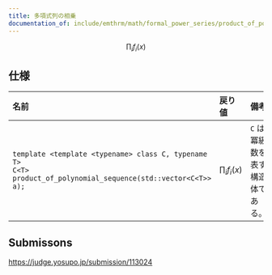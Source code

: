 ```yaml
---
title: 多項式列の相乗
documentation_of: include/emthrm/math/formal_power_series/product_of_polynomial_sequence.hpp
---
```


$$
  \prod_i f_i(x)
$$


## 仕様

|名前|戻り値|備考|
|:--|:--|:--|
|`template <template <typename> class C, typename T>`<br>`C<T> product_of_polynomial_sequence(std::vector<C<T>> a);`|$\prod_i f_i(x)$|`C` は冪級数を表す構造体である。|


## Submissons

https://judge.yosupo.jp/submission/113024
